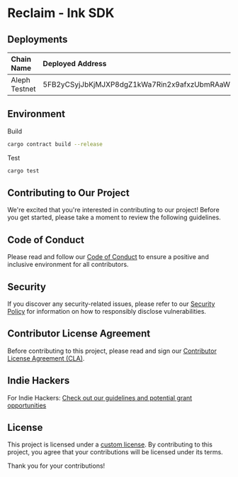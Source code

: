 # Reclaim - Ink SDK

## Deployments

| Chain Name | Deployed Address | Explorer Link |
|:-----------|:-----------------|:--------------|
| Aleph Testnet | 5FB2yCSyjJbKjMJXP8dgZ1kWa7Rin2x9afxzUbmRAaWEj43P | https://alephzero-testnet.subscan.io/account/5FB2yCSyjJbKjMJXP8dgZ1kWa7Rin2x9afxzUbmRAaWEj43P |

## Environment

Build

```bash
cargo contract build --release
```

Test

```bash
cargo test
```

## Contributing to Our Project

We're excited that you're interested in contributing to our project! Before you get started, please take a moment to review the following guidelines.

## Code of Conduct

Please read and follow our [Code of Conduct](https://github.com/reclaimprotocol/.github/blob/main/Code-of-Conduct.md) to ensure a positive and inclusive environment for all contributors.

## Security

If you discover any security-related issues, please refer to our [Security Policy](https://github.com/reclaimprotocol/.github/blob/main/SECURITY.md) for information on how to responsibly disclose vulnerabilities.

## Contributor License Agreement

Before contributing to this project, please read and sign our [Contributor License Agreement (CLA)](https://github.com/reclaimprotocol/.github/blob/main/CLA.md).

## Indie Hackers

For Indie Hackers: [Check out our guidelines and potential grant opportunities](https://github.com/reclaimprotocol/.github/blob/main/Indie-Hackers.md)

## License

This project is licensed under a [custom license](https://github.com/reclaimprotocol/.github/blob/main/LICENSE). By contributing to this project, you agree that your contributions will be licensed under its terms.

Thank you for your contributions!
